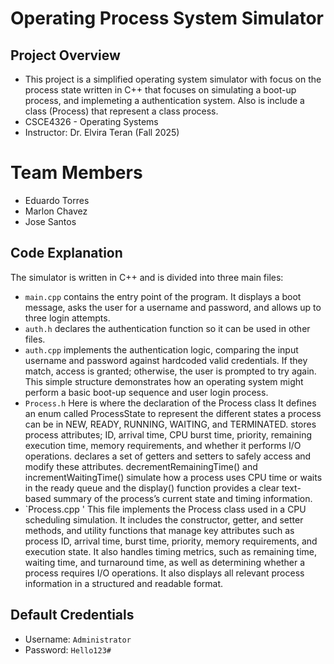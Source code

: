 # Operating Process System Simulator

## Project Overview

* This project is a simplified operating system simulator with focus on the process state written in C++ that focuses on simulating a boot-up process, and implemeting a authentication system. Also is include a class (Process) that represent a class process.
* CSCE4326 - Operating Systems  
* Instructor: Dr. Elvira Teran 
(Fall 2025)

# Team Members 
* Eduardo Torres
* Marlon Chavez
* Jose Santos

## Code Explanation
The simulator is written in C++ and is divided into three main files: 
- `main.cpp` contains the entry point of the program. It displays a boot message, asks the user for a username and password, and allows up to three login attempts.
- `auth.h` declares the authentication function so it can be used in other files.
- `auth.cpp` implements the authentication logic, comparing the input username and password against hardcoded valid credentials. If they match, access is granted; otherwise, the user is prompted to try again. This simple structure demonstrates how an operating system might perform a basic boot-up sequence and user login process.
- `Process.h` Here is where the declaration of the Process class It defines an enum called ProcessState to represent the different states a process can be in NEW, READY, RUNNING, WAITING, and TERMINATED. stores process attributes; ID, arrival time, CPU burst time, priority, remaining execution time, memory requirements, and whether it performs I/O operations. declares a set of getters and setters to safely access and modify these attributes. decrementRemainingTime() and incrementWaitingTime() simulate how a process uses CPU time or waits in the ready queue and the display() function provides a clear text-based summary of the process’s current state and timing information.
- `Process.cpp '  This file implements the Process class used in a CPU scheduling simulation. It includes the constructor, getter, and setter methods, and utility functions that manage key attributes such as process ID, arrival time, burst time, priority, memory requirements, and execution state. It also handles timing metrics, such as remaining time, waiting time, and turnaround time, as well as determining whether a process requires I/O operations. It also displays all relevant process information in a structured and readable format.

## Default Credentials
- Username: `Administrator`
- Password: `Hello123#`
